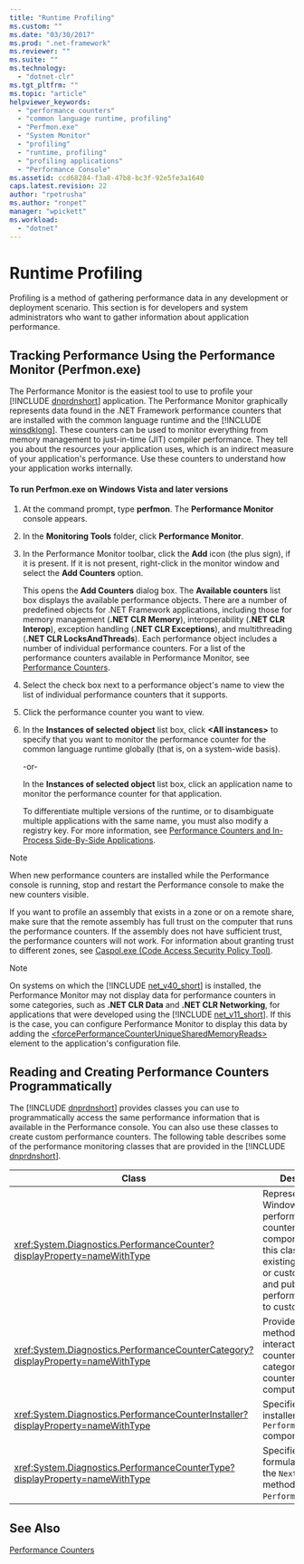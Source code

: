 ```yaml
---
title: "Runtime Profiling"
ms.custom: ""
ms.date: "03/30/2017"
ms.prod: ".net-framework"
ms.reviewer: ""
ms.suite: ""
ms.technology: 
  - "dotnet-clr"
ms.tgt_pltfrm: ""
ms.topic: "article"
helpviewer_keywords: 
  - "performance counters"
  - "common language runtime, profiling"
  - "Perfmon.exe"
  - "System Monitor"
  - "profiling"
  - "runtime, profiling"
  - "profiling applications"
  - "Performance Console"
ms.assetid: ccd68284-f3a8-47b8-bc3f-92e5fe3a1640
caps.latest.revision: 22
author: "rpetrusha"
ms.author: "ronpet"
manager: "wpickett"
ms.workload: 
  - "dotnet"
---
```

# Runtime Profiling
Profiling is a method of gathering performance data in any development or deployment scenario. This section is for developers and system administrators who want to gather information about application performance.  
  
## Tracking Performance Using the Performance Monitor (Perfmon.exe)  
 The Performance Monitor is the easiest tool to use to profile your [!INCLUDE [dnprdnshort](../../../includes/dnprdnshort-md.md)] application. The Performance Monitor graphically represents data found in the .NET Framework performance counters that are installed with the common language runtime and the [!INCLUDE [winsdklong](../../../includes/winsdklong-md.md)]. These counters can be used to monitor everything from memory management to just-in-time (JIT) compiler performance. They tell you about the resources your application uses, which is an indirect measure of your application's performance. Use these counters to understand how your application works internally.  
  
#### To run Perfmon.exe on Windows Vista and later versions  
  
1.  At the command prompt, type **perfmon**. The **Performance Monitor** console appears.  
  
2.  In the **Monitoring Tools** folder, click **Performance Monitor**.  
  
3.  In the Performance Monitor toolbar, click the **Add** icon (the plus sign), if it is present. If it is not present, right-click in the monitor window and select the **Add Counters** option.  
  
     This opens the **Add Counters** dialog box. The **Available counters** list box displays the available performance objects. There are a number of predefined objects for .NET Framework applications, including those for memory management (**.NET CLR Memory**), interoperability (**.NET CLR Interop**), exception handling (**.NET CLR Exceptions**), and multithreading (**.NET CLR LocksAndThreads**). Each performance object includes a number of individual performance counters. For a list of the performance counters available in Performance Monitor, see [Performance Counters](../../../docs/framework/debug-trace-profile/performance-counters.md).  
  
4.  Select the check box next to a performance object's name to view the list of individual performance counters that it supports.  
  
5.  Click the performance counter you want to view.  
  
6.  In the **Instances of selected object** list box, click **\<All instances>** to specify that you want to monitor the performance counter for the common language runtime globally (that is, on a system-wide basis).  
  
     -or-  
  
     In the **Instances of selected object** list box, click an application name to monitor the performance counter for that application.  
  
     To differentiate multiple versions of the runtime, or to disambiguate multiple applications with the same name, you must also modify a registry key. For more information, see [Performance Counters and In-Process Side-By-Side Applications](../../../docs/framework/debug-trace-profile/performance-counters-and-in-process-side-by-side-applications.md).  
  
> [!NOTE]
>  When new performance counters are installed while the Performance console is running, stop and restart the Performance console to make the new counters visible.  
  
 If you want to profile an assembly that exists in a zone or on a remote share, make sure that the remote assembly has full trust on the computer that runs the performance counters. If the assembly does not have sufficient trust, the performance counters will not work. For information about granting trust to different zones, see [Caspol.exe (Code Access Security Policy Tool)](../../../docs/framework/tools/caspol-exe-code-access-security-policy-tool.md).  
  
> [!NOTE]
>  On systems on which the [!INCLUDE [net_v40_short](../../../includes/net-v40-short-md.md)] is installed, the Performance Monitor may not display data for performance counters in some categories, such as **.NET CLR Data** and **.NET CLR Networking**, for applications that were developed using the [!INCLUDE [net_v11_short](../../../includes/net-v11-short-md.md)]. If this is the case, you can configure Performance Monitor to display this data by adding the [\<forcePerformanceCounterUniqueSharedMemoryReads>](../../../docs/framework/configure-apps/file-schema/runtime/forceperformancecounteruniquesharedmemoryreads-element.md) element to the application's configuration file.  
  
## Reading and Creating Performance Counters Programmatically  
 The [!INCLUDE [dnprdnshort](../../../includes/dnprdnshort-md.md)] provides classes you can use to programmatically access the same performance information that is available in the Performance console. You can also use these classes to create custom performance counters. The following table describes some of the performance monitoring classes that are provided in the [!INCLUDE [dnprdnshort](../../../includes/dnprdnshort-md.md)].  
  
|Class|Description|  
|-----------|-----------------|  
|<xref:System.Diagnostics.PerformanceCounter?displayProperty=nameWithType>|Represents a Windows NT performance counter component. Use this class to read existing predefined or custom counters and publish (write) performance data to custom counters.|  
|<xref:System.Diagnostics.PerformanceCounterCategory?displayProperty=nameWithType>|Provides several methods for interacting with counters and categories of counters on the computer.|  
|<xref:System.Diagnostics.PerformanceCounterInstaller?displayProperty=nameWithType>|Specifies an installer for the `PerformanceCounter` component.|  
|<xref:System.Diagnostics.PerformanceCounterType?displayProperty=nameWithType>|Specifies the formula to calculate the `NextValue` method for a `PerformanceCounter`.|  
  
## See Also  
 [Performance Counters](../../../docs/framework/debug-trace-profile/performance-counters.md)
